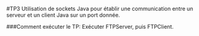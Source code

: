 #TP3
Utilisation de sockets Java pour établir une communication entre un serveur et un client Java sur un port donnée.

###Comment exécuter le TP:
Exécuter FTPServer, puis FTPClient.
